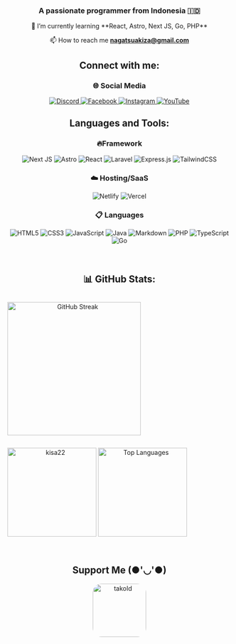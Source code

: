 <h3 align="center">A passionate programmer from Indonesia 🇮🇩</h3>

<div align="center">
<p>    
🌱 I’m currently learning **React, Astro, Next JS, Go, PHP**
</p>

📫 How to reach me **nagatsuakiza@gmail.com**    
</div>
</div>

<h2 align="center">Connect with me:</h2>

<div align="center">
<h3 >🌐 Social Media</h3>
    <a href="https://discord.com/invite/vxpBCAsp82">
        <img src="https://img.shields.io/badge/Discord-%235865F2.svg?style=for-the-badge&logo=discord&logoColor=white" alt="Discord" class="badge-img">
    </a>
    <a href="https://facebook.com/nagatsu.akiza">
        <img src="https://img.shields.io/badge/Facebook-%231877F2.svg?style=for-the-badge&logo=Facebook&logoColor=white" alt="Facebook" class="badge-img">
    </a>
    <a href="https://www.instagram.com/nagatsuakiza/">
        <img src="https://img.shields.io/badge/Instagram-%23E4405F.svg?style=for-the-badge&logo=Instagram&logoColor=white" alt="Instagram" class="badge-img">
    </a>
    <a href="https://www.youtube.com/@Nagatsu_Akiza">
        <img src="https://img.shields.io/badge/YouTube-%23FF0000.svg?style=for-the-badge&logo=YouTube&logoColor=white" alt="YouTube" class="badge-img">
    </a>
</div>

<div align="center">
<h2>Languages and Tools:</h2>
<h3>🔥Framework</h3>
    <img src="https://img.shields.io/badge/Next-black?style=for-the-badge&logo=next.js&logoColor=white" alt="Next JS" class="badge-img">
    <img src="https://img.shields.io/badge/astro-%232C2052.svg?style=for-the-badge&logo=astro&logoColor=white" alt="Astro" class="badge-img">
    <img src="https://img.shields.io/badge/react-%2320232a.svg?style=for-the-badge&logo=react&logoColor=%2361DAFB" alt="React" class="badge-img">
    <img src="https://img.shields.io/badge/laravel-%23FF2D20.svg?style=for-the-badge&logo=laravel&logoColor=white" alt="Laravel" class="badge-img">
    <img src="https://img.shields.io/badge/express.js-%23404d59.svg?style=for-the-badge&logo=express&logoColor=%2361DAFB" alt="Express.js" class="badge-img">
    <img src="https://img.shields.io/badge/tailwindcss-%2338B2AC.svg?style=for-the-badge&logo=tailwind-css&logoColor=white" alt="TailwindCSS" class="badge-img">
</div>

<div align="center">
<h3>☁️ Hosting/SaaS</h3>
    <img src="https://img.shields.io/badge/netlify-%23000000.svg?style=for-the-badge&logo=netlify&logoColor=#00C7B7" alt="Netlify" class="badge-img">
    <img src="https://img.shields.io/badge/vercel-%23000000.svg?style=for-the-badge&logo=vercel&logoColor=white" alt="Vercel" class="badge-img">
</div>

<div align="center">
<h3>📋 Languages</h3>
    <img src="https://img.shields.io/badge/html5-%23E34F26.svg?style=for-the-badge&logo=html5&logoColor=white" alt="HTML5" class="badge-img">
    <img src="https://img.shields.io/badge/css3-%231572B6.svg?style=for-the-badge&logo=css3&logoColor=white" alt="CSS3" class="badge-img">
    <img src="https://img.shields.io/badge/javascript-%23323330.svg?style=for-the-badge&logo=javascript&logoColor=%23F7DF1E" alt="JavaScript" class="badge-img">
    <img src="https://img.shields.io/badge/java-%23ED8B00.svg?style=for-the-badge&logo=openjdk&logoColor=white" alt="Java" class="badge-img">
    <img src="https://img.shields.io/badge/markdown-%23000000.svg?style=for-the-badge&logo=markdown&logoColor=white" alt="Markdown" class="badge-img">
    <img src="https://img.shields.io/badge/php-%23777BB4.svg?style=for-the-badge&logo=php&logoColor=white" alt="PHP" class="badge-img">
    <img src="https://img.shields.io/badge/typescript-%23007ACC.svg?style=for-the-badge&logo=typescript&logoColor=white" alt="TypeScript" class="badge-img">
    <img src="https://img.shields.io/badge/go-%2300ADD8.svg?style=for-the-badge&logo=go&logoColor=white" alt="Go" class="badge-img">
</div>
<br>
<br>

<h2 align="center">📊 GitHub Stats:</h2>
<p align="center" style="display:inline-block;">
  <img src="https://streak-stats.demolab.com?user=NagatsuAkiza&theme=transparent&border_radius=5&" height="300" alt="GitHub Streak" />
</p>
<p align="center" style="display:inline-block;">
  <img src="https://github-readme-stats.vercel.app/api?username=nagatsuakiza&show_icons=true&locale=en" height="200" alt="kisa22" />
  <img src="https://github-readme-stats.vercel.app/api/top-langs/?username=nagatsuakiza&layout=compact" height="200" alt="Top Languages">
</p>
<p align="left" style="display:inline-block;">
</p>
<br>
<br>

<h2 align="center">Support Me (●'◡'●)</h2>
<p align="center">
  <a href="https://tako.id/nagatsuakiza">
    <img src="https://encrypted-tbn0.gstatic.com/images?q=tbn:ANd9GcR8yuCbGNLSs4UawMtig4E9e6y7KuEATrbtkg&s" style="border-radius: 20px; object-fit: cover; height: 120px; width: auto;" alt="takoId" />
  </a>
</p>

<!-- <style>
    .badge-img {
        width: 140px;
        height: 35px;
        object-fit: cover;
        margin-right: 10px;
    }
</style> -->
